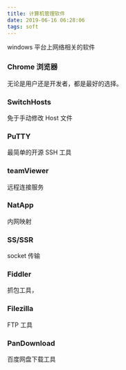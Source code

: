 ```yaml
---
title: 计算机管理软件
date: 2019-06-16 06:28:06
tags: soft
---
```




windows 平台上网络相关的软件

 <!--more-->

### Chrome 浏览器

无论是用户还是开发者，都是最好的选择。



### SwitchHosts

免于手动修改 Host  文件



### PuTTY

最简单的开源 SSH 工具



### teamViewer

远程连接服务



### NatApp

内网映射



### SS/SSR

socket 传输



### Fiddler

 抓包工具，



### Filezilla

FTP 工具



### PanDownload

百度网盘下载工具